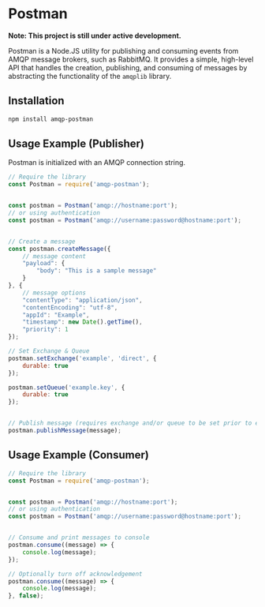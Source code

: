 # Postman

**Note: This project is still under active development.**

Postman is a Node.JS utility for publishing and consuming events from AMQP message brokers, such as RabbitMQ. It provides a simple, high-level API that handles the creation, publishing, and consuming of messages by abstracting the functionality of the `amqplib` library.

## Installation

```bash
npm install amqp-postman
```

## Usage Example (Publisher)

Postman is initialized with an AMQP connection string.

```javascript
// Require the library
const Postman = require('amqp-postman');


const postman = Postman('amqp://hostname:port');
// or using authentication
const postman = Postman('amqp://username:password@hostname:port');


// Create a message
const postman.createMessage({
    // message content
    "payload": {
        "body": "This is a sample message"
    }
}, {
    // message options
    "contentType": "application/json",
    "contentEncoding": "utf-8",
    "appId": "Example",
    "timestamp": new Date().getTime(),
    "priority": 1
});

// Set Exchange & Queue
postman.setExchange('example', 'direct', {
    durable: true
});

postman.setQueue('example.key', {
    durable: true
});


// Publish message (requires exchange and/or queue to be set prior to execution)
postman.publishMessage(message);
```

## Usage Example (Consumer)

```javascript
// Require the library
const Postman = require('amqp-postman');


const postman = Postman('amqp://hostname:port');
// or using authentication
const postman = Postman('amqp://username:password@hostname:port');


// Consume and print messages to console
postman.consume((message) => {
    console.log(message);
});

// Optionally turn off acknowledgement
postman.consume((message) => {
    console.log(message);
}, false);
```